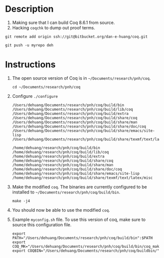 # Description

1. Making sure that I can build Coq 8.6.1 from source.
2. Hacking `coqchk` to dump out proof terms.

```
git remote add origin ssh://git@bitbucket.org/dan-e-huang/coq.git
```

```
git push -u myrepo deh
```

# Instructions

1. The open source version of Coq is in `~/Documents/research/pnh/coq`.

    ```
    cd ~/Documents/research/pnh/coq
    ```

2. Configure `./configure`

	```
	/Users/dehuang/Documents/research/pnh/coq/build/bin
	/Users/dehuang/Documents/research/pnh/coq/build/lib/coq
	/Users/dehuang/Documents/research/pnh/coq/build/extra
	/Users/dehuang/Documents/research/pnh/coq/build/share/coq
	/Users/dehuang/Documents/research/pnh/coq/build/share/man
	/Users/dehuang/Documents/research/pnh/coq/build/share/doc/coq
	/Users/dehuang/Documents/research/pnh/coq/build/share/emacs/site-lisp
	/Users/dehuang/Documents/research/pnh/coq/build/share/texmf/text/latex/misc
	```

	
	```
	/home/dehuang/research/pnh/coq/build/bin
	/home/dehuang/research/pnh/coq/build/lib/coq
	/home/dehuang/research/pnh/coq/build/extra
	/home/dehuang/research/pnh/coq/build/share/coq
	/home/dehuang/research/pnh/coq/build/share/man
	/home/dehuang/research/pnh/coq/build/share/doc/coq
	/home/dehuang/research/pnh/coq/build/share/emacs/site-lisp
	/home/dehuang/research/pnh/coq/build/share/texmf/text/latex/misc
	```

3. Make the modified `coq`. The binaries are currently configured to be installed to `~/Documents/research/pnh/coq/build/bin`.

    ```
    make -j4
    ```

4. You should now be able to use the modified `coq`. 

5. Example `myconfig.sh` file. To use this version of coq, make sure to source this configuration file.

	```
	export PATH="/Users/dehuang/Documents/research/pnh/coq/build/bin":$PATH
	export COQ_MK="/Users/dehuang/Documents/research/pnh/coq/build/bin/coq_makefile"
	export COQBIN="/Users/dehuang/Documents/research/pnh/coq/buildbin/"
	```
